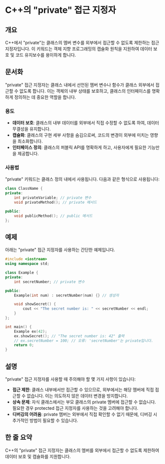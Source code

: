 <!--
Meta Description: # C++의 "private" 접근 지정자 ## 개요 C++에서 "private"는 클래스의 멤버 변수를 외부에서 접근할 수 없도록 제한하는 접근 지정자입니다. 이 키워드는 객체 지향 프로그래밍의 캡슐화 원칙을 지원하여 데이터 보호 및 코드 유지보수를 용이하게 합니다....
Meta Keywords: private, 클래스의, 접근할, 외부에서, 데이터
-->

# C++의 "private" 접근 지정자

## 개요
C++에서 "private"는 클래스의 멤버 변수를 외부에서 접근할 수 없도록 제한하는 접근 지정자입니다. 이 키워드는 객체 지향 프로그래밍의 캡슐화 원칙을 지원하여 데이터 보호 및 코드 유지보수를 용이하게 합니다.

## 문서화
"private" 접근 지정자는 클래스 내에서 선언된 멤버 변수나 함수가 클래스 외부에서 접근할 수 없도록 합니다. 이는 객체의 내부 상태를 보호하고, 클래스의 인터페이스를 명확하게 정의하는 데 중요한 역할을 합니다. 

### 용도
- **데이터 보호**: 클래스의 내부 데이터를 외부에서 직접 수정할 수 없도록 하여, 데이터 무결성을 유지합니다.
- **캡슐화**: 클래스의 구현 세부 사항을 숨김으로써, 코드의 변경이 외부에 미치는 영향을 최소화합니다.
- **인터페이스 정의**: 클래스의 퍼블릭 API를 명확하게 하고, 사용자에게 필요한 기능만을 제공합니다.

### 사용법
"private" 키워드는 클래스 정의 내에서 사용됩니다. 다음과 같은 형식으로 사용됩니다:

```cpp
class ClassName {
private:
    int privateVariable; // private 변수
    void privateMethod(); // private 메서드

public:
    void publicMethod(); // public 메서드
};
```

## 예제
아래는 "private" 접근 지정자를 사용하는 간단한 예제입니다.

```cpp
#include <iostream>
using namespace std;

class Example {
private:
    int secretNumber; // private 변수

public:
    Example(int num) : secretNumber(num) {} // 생성자

    void showSecret() {
        cout << "The secret number is: " << secretNumber << endl;
    }
};

int main() {
    Example ex(42);
    ex.showSecret(); // "The secret number is: 42" 출력
    // ex.secretNumber = 100; // 오류: 'secretNumber'는 private입니다.
    return 0;
}
```

## 설명
"private" 접근 지정자를 사용할 때 주의해야 할 몇 가지 사항이 있습니다:

- **접근 제한**: 클래스 내부에서만 접근할 수 있으므로, 외부에서는 해당 멤버에 직접 접근할 수 없습니다. 이는 의도하지 않은 데이터 변경을 방지합니다.
- **상속 문제**: 자식 클래스에서는 부모 클래스의 private 멤버에 접근할 수 없습니다. 필요한 경우 protected 접근 지정자를 사용하는 것을 고려해야 합니다.
- **디버깅의 어려움**: private 멤버는 외부에서 직접 확인할 수 없기 때문에, 디버깅 시 추가적인 방법이 필요할 수 있습니다.

## 한 줄 요약
C++의 "private" 접근 지정자는 클래스의 멤버를 외부에서 접근할 수 없도록 제한하여 데이터 보호 및 캡슐화를 지원합니다.